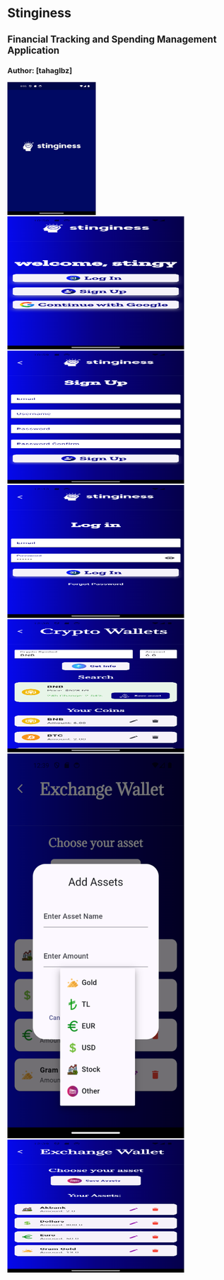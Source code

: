 # Stinginess

## Financial Tracking and Spending Management Application

### Author: [tahaglbz]

<img src="https://github.com/tahaglbz/Internship_Project/blob/main/lib/assets/screenshots/splash.png" width="200"  height = "300" alt="Splash Screen"/>

<img src="https://github.com/tahaglbz/Internship_Project/blob/main/lib/assets/screenshots/giris.png" width="400" height = "300" alt="Giriş"/>

<img src="https://github.com/tahaglbz/Internship_Project/blob/main/lib/assets/screenshots/signup.png" width="400" height = "300"  alt="Signup"/>

<img src="https://github.com/tahaglbz/Internship_Project/blob/main/lib/assets/screenshots/login.png" width="400" height = "300" alt="Login"/>

<img src="https://github.com/tahaglbz/Internship_Project/blob/main/lib/assets/screenshots/crypto.png" width="400" height = "300" alt="Crypto"/>

<img src="https://github.com/tahaglbz/Internship_Project/blob/main/lib/assets/screenshots/exchangeDialog.png" width="400" alt="Exchange Dialog"/>

<img src="https://github.com/tahaglbz/Internship_Project/blob/main/lib/assets/screenshots/excWallet.png" width="400" height = "300" alt="Wallet"/>

